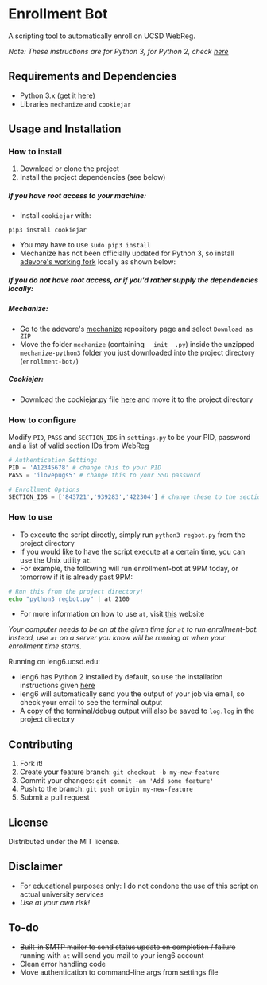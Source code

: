 # Enrollment Bot

A scripting tool to automatically enroll on UCSD WebReg.

_Note: These instructions are for Python 3, for Python 2, check [here](https://github.com/cpacker/enrollment-bot/tree/python2)_

## Requirements and Dependencies
- Python 3.x (get it [here](https://www.python.org/downloads/))
- Libraries `mechanize` and `cookiejar`

## Usage and Installation

### How to install
1. Download or clone the project
2. Install the project dependencies (see below)

##### If you have root access to your machine:
- Install `cookiejar` with:
```
pip3 install cookiejar
```
- You may have to use `sudo pip3 install`
- Mechanize has not been officially updated for Python 3, so install [adevore's working fork](https://github.com/adevore/mechanize/tree/python3) locally as shown below:

##### If you do not have root access, or if you'd rather supply the dependencies locally:
##### Mechanize:
- Go to the adevore's [mechanize](https://github.com/adevore/mechanize/tree/python3) repository page and select `Download as ZIP`
- Move the folder `mechanize` (containing `__init__.py`) inside the unzipped `mechanize-python3` folder you just downloaded into the project directory (`enrollment-bot/`)

##### Cookiejar:
- Download the cookiejar.py file [here](https://hg.python.org/cpython/raw-file/7cc7c794d1cb/Lib/http/cookiejar.py) and move it to the project directory

### How to configure
Modify `PID`, `PASS` and `SECTION_IDS` in `settings.py` to be your PID, password and a list of valid section IDs from WebReg
```python
# Authentication Settings
PID = 'A12345678' # change this to your PID
PASS = 'ilovepugs5' # change this to your SSO password

# Enrollment Options
SECTION_IDS = ['843721','939283','422304'] # change these to the section IDs you want to add
```

### How to use
- To execute the script directly, simply run `python3 regbot.py` from the project directory
- If you would like to have the script execute at a certain time, you can use the Unix utility `at`. 
- For example, the following will run enrollment-bot at 9PM today, or tomorrow if it is already past 9PM:
```bash
# Run this from the project directory!
echo "python3 regbot.py" | at 2100
```
- For more information on how to use `at`, visit [this](https://kb.iu.edu/d/aewo) website

_Your computer needs to be on at the given time for `at` to run enrollment-bot. Instead, use `at` on a server you know will be running at when your enrollment time starts._

Running on ieng6.ucsd.edu:
- ieng6 has Python 2 installed by default, so use the installation instructions given [here](https://github.com/cpacker/enrollment-bot/tree/python2)
- ieng6 will automatically send you the output of your job via email, so check your email to see the terminal output
- A copy of the terminal/debug output will also be saved to `log.log` in the project directory


## Contributing

1. Fork it!
2. Create your feature branch: `git checkout -b my-new-feature`
3. Commit your changes: `git commit -am 'Add some feature'`
4. Push to the branch: `git push origin my-new-feature`
5. Submit a pull request

## License

Distributed under the MIT license.

## Disclaimer
- For educational purposes only: I do not condone the use of this script on actual university services
- *Use at your own risk!*

## To-do
- ~~Built-in SMTP mailer to send status update on completion / failure~~ running with `at` will send you mail to your ieng6 account
- Clean error handling code
- Move authentication to command-line args from settings file
